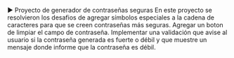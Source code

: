 ► Proyecto de generador de contraseñas seguras
  En este proyecto se resolvieron los desafios de 
  agregar símbolos especiales a la cadena de caracteres para que se creen contraseñas más seguras.
  Agregar un boton de limpiar el campo de contraseña.
  Implementar una validación que avise al usuario si la contraseña generada es fuerte o débil
  y que muestre un mensaje donde informe que la contraseña es débil.
  
